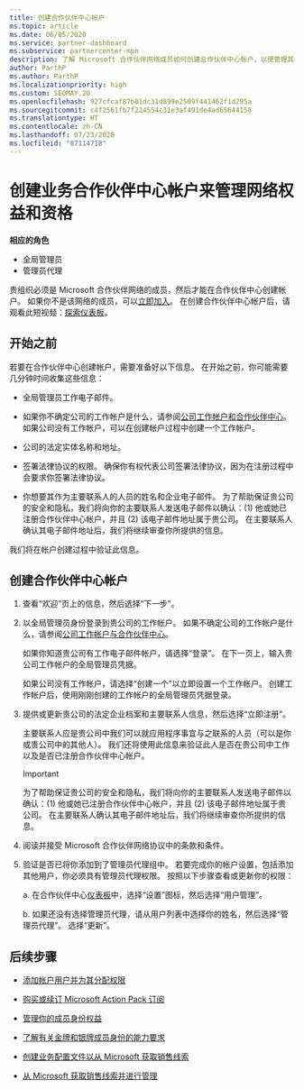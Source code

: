 ```yaml
---
title: 创建合作伙伴中心帐户
ms.topic: article
ms.date: 06/05/2020
ms.service: partner-dashboard
ms.subservice: partnercenter-mpn
description: 了解 Microsoft 合作伙伴网络成员如何创建合作伙伴中心帐户，以便管理其网络权益和资格。
author: ParthP
ms.author: ParthP
ms.localizationpriority: high
ms.custom: SEOMAY.20
ms.openlocfilehash: 927cfcaf87b01dc31d899e2509f441462f1d295a
ms.sourcegitcommit: c4f2561fb7f224554c31e3af491de4ad65644158
ms.translationtype: HT
ms.contentlocale: zh-CN
ms.lasthandoff: 07/23/2020
ms.locfileid: "87114718"
---
```

# <a name="create-a-partner-center-account-to-manage-network-benefits-and-competencies"></a>创建业务合作伙伴中心帐户来管理网络权益和资格

**相应的角色**

- 全局管理员
- 管理员代理

贵组织必须是 Microsoft 合作伙伴网络的成员，然后才能在合作伙伴中心创建帐户。 如果你不是该网络的成员，可以[立即加入](https://partner.microsoft.com/commercial#)。 在创建合作伙伴中心帐户后，请观看此短视频：[探索仪表板](https://vimeo.com/290338211)。

## <a name="before-you-begin"></a>开始之前

若要在合作伙伴中心创建帐户，需要准备好以下信息。 在开始之前，你可能需要几分钟时间收集这些信息：

-   全局管理员工作电子邮件。

-   如果你不确定公司的工作帐户是什么，请参阅[公司工作帐户和合作伙伴中心](azure-active-directory-tenants-and-partner-center.md)。如果公司没有工作帐户，可以在创建帐户过程中创建一个工作帐户。 

-   公司的法定实体名称和地址。  

-   签署法律协议的权限。 确保你有权代表公司签署法律协议，因为在注册过程中会要求你签署法律协议。

-   你想要其作为主要联系人的人员的姓名和企业电子邮件。 为了帮助保证贵公司的安全和隐私，我们将向你的主要联系人发送电子邮件以确认：(1) 他或她已注册合作伙伴中心帐户，并且 (2) 该电子邮件地址属于贵公司。 在主要联系人确认其电子邮件地址后，我们将继续审查你所提供的信息。

我们将在帐户创建过程中验证此信息。 
 
## <a name="create-a-partner-center-account"></a>创建合作伙伴中心帐户

1.  查看“欢迎”页上的信息，然后选择“下一步”。

2.  以全局管理员身份登录到贵公司的工作帐户。 如果不确定公司的工作帐户是什么，请参阅[公司工作帐户与合作伙伴中心](azure-active-directory-tenants-and-partner-center.md)。

    如果你知道贵公司有工作电子邮件帐户，请选择“登录”。 在下一页上，输入贵公司工作帐户的全局管理员凭据。 

    如果公司没有工作帐户，请选择“创建一个”以立即设置一个工作帐户。 创建工作帐户后，使用刚刚创建的工作帐户的全局管理员凭据登录。

3.  提供或更新贵公司的法定企业档案和主要联系人信息，然后选择“立即注册”。 

    主要联系人应是贵公司中我们可以就应用程序事宜与之联系的人员（可以是你或贵公司中的其他人）。 我们还将使用此信息来验证此人是否在贵公司中工作以及是否已注册合作伙伴中心帐户。

    > [!IMPORTANT]  
    > 为了帮助保证贵公司的安全和隐私，我们将向你的主要联系人发送电子邮件以确认：(1) 他或她已注册合作伙伴中心帐户，并且 (2) 该电子邮件地址属于贵公司。 在主要联系人确认其电子邮件地址后，我们将继续审查你所提供的信息。

4.  阅读并接受 Microsoft 合作伙伴网络协议中的条款和条件。 

5.  验证是否已将你添加到了管理员代理组中。 若要完成你的帐户设置，包括添加其他用户，你必须具有管理员代理权限。 按照以下步骤查看或更新你的权限：

    a. 在合作伙伴中心[仪表板](https://partner.microsoft.com/dashboard/home**)中，选择“设置”图标，然后选择“用户管理”。  

    b. 如果还没有选择管理员代理，请从用户列表中选择你的姓名，然后选择“管理员代理”。 选择“更新”。  

## <a name="next-steps"></a>后续步骤

-   [添加帐户用户并为其分配权限](create-user-accounts-and-set-permissions.md)

-   [购买或续订 Microsoft Action Pack 订阅](mpn-get-action-pack.md)

-   [管理你的成员身份权益](manage-your-partner-network-benefits.md)

-   [了解有关金牌和银牌成员身份的能力要求](https://partner.microsoft.com/membership/competencies)

-   [创建业务配置文件以从 Microsoft 获取销售线索](create-a-marketing-profile.md)

-   [从 Microsoft 获取销售线索并进行管理](responding-to-referrals.md)